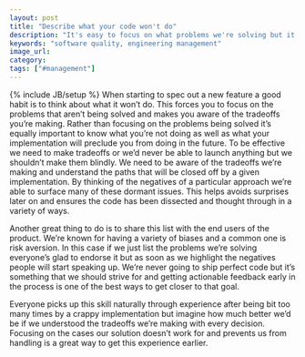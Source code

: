 ```yaml
---
layout: post
title: "Describe what your code won't do"
description: "It's easy to focus on what problems we're solving but it's equally important to focus on what our code won't do. This ensures we're able to ship a high quality product."
keywords: "software quality, engineering management"
image_url:
category:
tags: ["#management"]
---
```

{% include JB/setup %}
When starting to spec out a new feature a good habit is to think about what it won’t do. This forces you to focus on the problems that aren’t being solved and makes you aware of the tradeoffs you’re making. Rather than focusing on the problems being solved it’s equally important to know what you’re not doing as well as what your implementation will preclude you from doing in the future. To be effective we need to make tradeoffs or we’d never be able to launch anything but we shouldn’t make them blindly. We need to be aware of the tradeoffs we’re making and understand the paths that will be closed off by a given implementation. By thinking of the negatives of a particular approach we’re able to surface many of these dormant issues. This helps avoids surprises later on and ensures the code has been dissected and thought through in a variety of ways.

Another great thing to do is to share this list with the end users of the product. We’re known for having a variety of biases and a common one is risk aversion. In this case if we just list the problems we’re solving everyone’s glad to endorse it but as soon as we highlight the negatives people will start speaking up. We’re never going to ship perfect code but it’s something that we should strive for and getting actionable feedback early in the process is one of the best ways to get closer to that goal.

Everyone picks up this skill naturally through experience after being bit too many times by a crappy implementation but imagine how much better we’d be if we understood the tradeoffs we’re making with every decision. Focusing on the cases our solution doesn’t work for and prevents us from handling is a great way to get this experience earlier.
